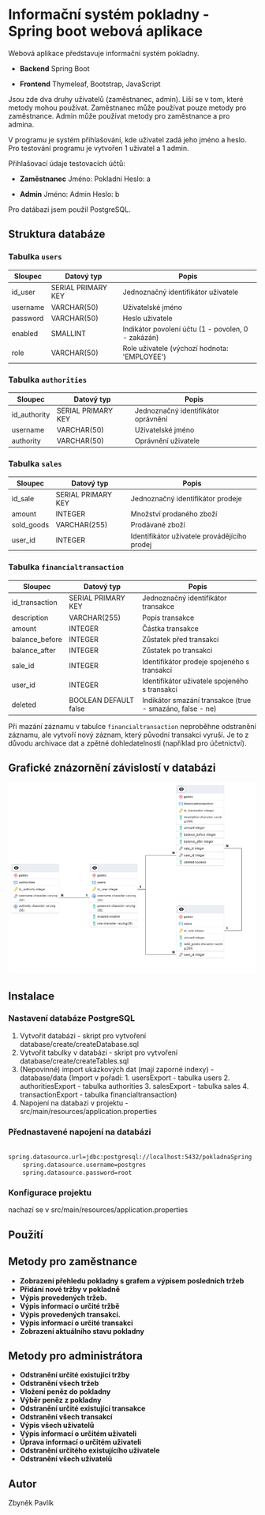 # Informační systém pokladny - Spring boot webová aplikace

Webová aplikace představuje informační systém pokladny.

- **Backend**
Spring Boot

- **Frontend**
Thymeleaf, Bootstrap, JavaScript

Jsou zde dva druhy uživatelů (zaměstnanec, admin).
Liší se v tom, které metody mohou používat.
Zaměstnanec může používat pouze metody pro zaměstnance.
Admin může používat metody pro zaměstnance a pro admina.

V programu je systém přihlašování, kde uživatel zadá jeho jméno a heslo.
Pro testování programu je vytvořen 1 uživatel a 1 admin.

Přihlašovací údaje testovacích účtů:
- **Zaměstnanec**
Jméno: Pokladni
Heslo: a

- **Admin**
Jméno: Admin
Heslo: b

Pro datábazi jsem použil PostgreSQL.

## Struktura databáze

### Tabulka `users`

| Sloupec    | Datový typ        | Popis                                           |
|------------|-------------------|-------------------------------------------------|
| id_user    | SERIAL PRIMARY KEY| Jednoznačný identifikátor uživatele            |
| username   | VARCHAR(50)       | Uživatelské jméno                               |
| password   | VARCHAR(50)       | Heslo uživatele                                 |
| enabled    | SMALLINT          | Indikátor povolení účtu (1 - povolen, 0 - zakázán) |
| role       | VARCHAR(50)       | Role uživatele (výchozí hodnota: 'EMPLOYEE')    |

### Tabulka `authorities`

| Sloupec      | Datový typ        | Popis                                            |
|--------------|-------------------|--------------------------------------------------|
| id_authority | SERIAL PRIMARY KEY| Jednoznačný identifikátor oprávnění             |
| username     | VARCHAR(50)       | Uživatelské jméno                               |
| authority    | VARCHAR(50)       | Oprávnění uživatele                              |

### Tabulka `sales`

| Sloupec   | Datový typ        | Popis                                           |
|-----------|-------------------|-------------------------------------------------|
| id_sale   | SERIAL PRIMARY KEY| Jednoznačný identifikátor prodeje              |
| amount    | INTEGER           | Množství prodaného zboží                        |
| sold_goods| VARCHAR(255)      | Prodávané zboží                                 |
| user_id   | INTEGER           | Identifikátor uživatele provádějícího prodej   |

### Tabulka `financialtransaction`

| Sloupec        | Datový typ        | Popis                                           |
|----------------|-------------------|-------------------------------------------------|
| id_transaction | SERIAL PRIMARY KEY| Jednoznačný identifikátor transakce             |
| description    | VARCHAR(255)      | Popis transakce                                 |
| amount         | INTEGER           | Částka transakce                                |
| balance_before | INTEGER           | Zůstatek před transakcí                         |
| balance_after  | INTEGER           | Zůstatek po transakci                           |
| sale_id        | INTEGER           | Identifikátor prodeje spojeného s transakcí     |
| user_id        | INTEGER           | Identifikátor uživatele spojeného s transakcí   |
| deleted        | BOOLEAN DEFAULT false | Indikátor smazání transakce (true - smazáno, false - ne) |


Při mazání záznamu v tabulce `financialtransaction` neproběhne odstranění záznamu, ale vytvoří nový záznam, který původní transakci vyruší. 
Je to z důvodu archivace dat a zpětné dohledatelnosti (například pro účetnictví).

## Grafické znázornění závislostí v databázi

![Graf závislostí v databázi](database/images/database_dependency_graph.png)





## Instalace

### Nastavení databáze PostgreSQL
1. Vytvořit databázi - skript pro vytvoření database/create/createDatabase.sql
2. Vytvořit tabulky v databázi - skript pro vytvoření database/create/createTables.sql
3. (Nepovinné) import ukázkových dat (mají zaporné indexy) - database/data
   (Import v pořadí: 1. usersExport - tabulka users 2. authoritiesExport - tabulka authorities 3. salesExport - tabulka sales 4. transactionExport - tabulka financialtransaction)
4. Napojení na databazi v projektu - src/main/resources/application.properties
   
### Přednastavené napojení na databázi
  ```properties
      spring.datasource.url=jdbc:postgresql://localhost:5432/pokladnaSpring
      spring.datasource.username=postgres
      spring.datasource.password=root
  ```

### Konfigurace projektu
nachazí se v src/main/resources/application.properties

## Použití

## Metody pro zaměstnance
- **Zobrazení přehledu pokladny s grafem a výpisem posledních tržeb**
- **Přidání nové tržby v pokladně**
- **Výpis provedených tržeb.**
- **Výpis informací o určité tržbě**
- **Výpis provedených transakcí.**
- **Výpis informací o určité transakci**
- **Zobrazení aktuálního stavu pokladny**

## Metody pro administrátora
- **Odstranění určité existující tržby**
- **Odstranění všech tržeb**
- **Vložení peněz do pokladny**
- **Výběr peněz z pokladny**
- **Odstranění určité existující transakce**
- **Odstranění všech transakcí**
- **Výpis všech uživatelů**
- **Výpis informací o určitém uživateli**
- **Úprava informací o určitém uživateli**
- **Odstranění určitého existujícího uživatele**
- **Odstranění všech uživatelů**


## Autor

Zbyněk Pavlík

